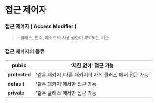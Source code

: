 # 접근 제어자

### **접근 제어자 ( Access Modifier )**

> \- 클래스, 변수, 메소드의 사용 권한이 부여되는 기준

### **접근 제어자의 종류**

| **public**    | '제한 없이' 접근 가능                    |
| ------------- | -------------------------------- |
| **protected** | '같은 패키지 /다른 패키지의 자식 클래스'에서 접근 가능 |
| **default**   | '같은 패키지'에서만 접근 가능                |
| **private**   | '같은 클래스'에서만 접근 가능                |
